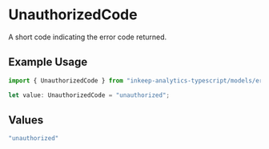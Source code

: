 # UnauthorizedCode

A short code indicating the error code returned.

## Example Usage

```typescript
import { UnauthorizedCode } from "inkeep-analytics-typescript/models/errors";

let value: UnauthorizedCode = "unauthorized";
```

## Values

```typescript
"unauthorized"
```